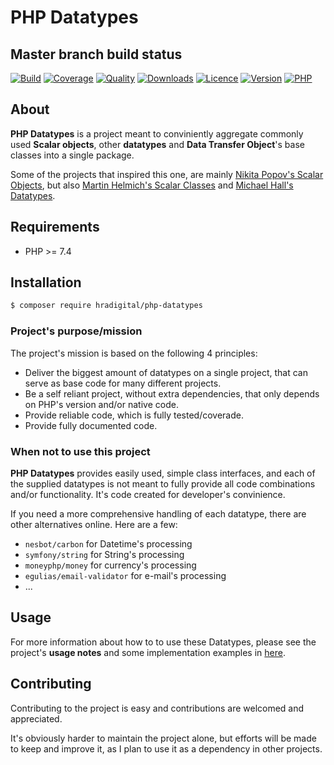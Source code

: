 # PHP Datatypes

## Master branch build status
[![Build](https://img.shields.io/circleci/build/github/HRADigital/php-datatypes.svg)](https://github.com/HRADigital/php-datatypes)
[![Coverage](https://img.shields.io/codecov/c/github/HRADigital/php-datatypes.svg)](https://github.com/HRADigital/php-datatypes)
[![Quality](https://app.codacy.com/project/badge/Grade/de03155208c64196899848458c2ced8a)](https://github.com/HRADigital/php-datatypes)
[![Downloads](https://img.shields.io/github/downloads/HRADigital/php-datatypes/total.svg)](https://github.com/HRADigital/php-datatypes)
[![Licence](https://img.shields.io/github/license/HRADigital/php-datatypes.svg)](https://github.com/HRADigital/php-datatypes)
[![Version](https://img.shields.io/github/release/HRADigital/php-datatypes.svg)](https://github.com/HRADigital/php-datatypes)
[![PHP](https://img.shields.io/packagist/php-v/hradigital/php-datatypes.svg)](https://github.com/HRADigital/php-datatypes)

## About

**PHP Datatypes** is a project meant to conviniently aggregate commonly used **Scalar objects**, other **datatypes** and
**Data Transfer Object**'s base classes into a single package.

Some of the projects that inspired this one, are mainly [Nikita Popov's Scalar Objects](https://github.com/nikic/scalar_objects),
but also [Martin Helmich's Scalar Classes](https://github.com/martin-helmich/php-scalarclasses/) and
[Michael Hall's Datatypes](https://github.com/themichaelhall/datatypes/).

## Requirements

- PHP >= 7.4

## Installation

``` bash
$ composer require hradigital/php-datatypes
```

### Project's purpose/mission

The project's mission is based on the following 4 principles:

- Deliver the biggest amount of datatypes on a single project, that can serve as base code for many different projects.
- Be a self reliant project, without extra dependencies, that only depends on PHP's version and/or native code.
- Provide reliable code, which is fully tested/coverade.
- Provide fully documented code.

### When not to use this project

**PHP Datatypes** provides easily used, simple class interfaces, and each of the supplied datatypes is not meant to fully
provide all code combinations and/or functionality. It's code created for developer's convinience.

If you need a more comprehensive handling of each datatype, there are other alternatives online. Here are a few:

- `nesbot/carbon` for Datetime's processing
- `symfony/string` for String's processing
- `moneyphp/money` for currency's processing
- `egulias/email-validator` for e-mail's processing
- ...

## Usage

For more information about how to to use these Datatypes, please see the project's **usage notes** and some implementation examples
in [here](src/).

## Contributing

Contributing to the project is easy and contributions are welcomed and appreciated.

It's obviously harder to maintain the project alone, but efforts will be made to keep and improve it, as I plan to use it as
a dependency in other projects.

